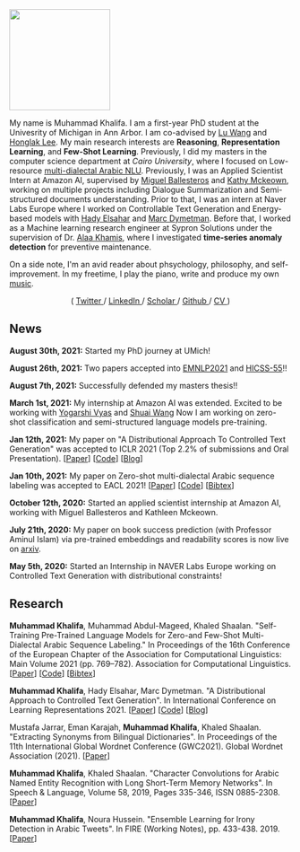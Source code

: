 <img src="https://i.imgur.com/UE1yXQ5.png" width=180 height=180>

My name is Muhammad Khalifa. I am a first-year PhD student at the Univesrity of Michigan in Ann Arbor. I am co-advised by [Lu Wang](https://web.eecs.umich.edu/~wangluxy/) and [Honglak Lee](https://web.eecs.umich.edu/~honglak/). My main research interests are **Reasoning**, **Representation Learning**, and **Few-Shot Learning**.  Previously, I did my masters in the computer science department at *Cairo University*, where I focused on Low-resource [multi-dialectal Arabic NLU](https://www.aclweb.org/anthology/2021.eacl-main.65/). Previously, I was an Applied Scientist Intern at Amazon AI, supervised by [Miguel Ballesteros](http://miguelballesteros.com/) and [Kathy Mckeown](http://www.cs.columbia.edu/~kathy/), working on multiple projects including Dialogue Summarization and Semi-structured documents understanding. Prior to that, I was an intern at Naver Labs Europe where I worked on Controllable Text Generation and Energy-based models with [Hady Elsahar](https://www.hadyelsahar.io/) and [Marc Dymetman](https://scholar.google.com.eg/citations?user=D6J5pooAAAAJ&hl=en). Before that, I worked as a Machine learning research engineer at Sypron Solutions under the supervision of Dr. [Alaa Khamis](https://www.alaakhamis.org/), where I investigated **time-series anomaly detection** for preventive maintenance.

On a side note, I'm an avid reader about phsychology, philosophy, and self-improvement. In my freetime, I play the piano, write and produce my own [music](https://soundcloud.com/muhammad-khalifa/sets/1iesbut8u66r). 

<div align="center">
(
<a href="https://twitter.com/mkhalifaaaa"> Twitter </a>
/
<a href="https://linkedin.com/in/muhammaad-khalifa-9a467b100/"> LinkedIn </a>
/
<a href="https://scholar.google.com/citations?user=tnmUr30AAAAJ&hl=en"> Scholar </a>
/
<a href="github.com/mohammadKhalifa/"> Github </a>
/
<a href="#"> CV </a>
)
</div>


## News
**August 30th, 2021:** Started my PhD journey at UMich!

**August 26th, 2021:** Two papers accepted into [EMNLP2021](http://2021.emnlp.org/) and [HICSS-55](https://hicss.hawaii.edu/)!!

**August 7th, 2021:** Successfully defended my masters thesis!!

**March 1st, 2021:** My internship at Amazon AI was extended. Excited to be working with [Yogarshi Vyas](https://scholar.google.com/citations?user=k6k7i1IAAAAJ&hl=en) and [Shuai Wang](https://www.amazon.science/author/shuai-wang) Now I am working on zero-shot classification and semi-structured language models pre-training.

**Jan 12th, 2021:** My paper on "A Distributional Approach To Controlled Text Generation" was accepted to ICLR 2021 (Top 2.2% of submissions and Oral Presentation). [[Paper](https://openreview.net/forum?id=jWkw45-9AbL)] [[Code](https://github.com/naver/gdc)] [[Blog](https://europe.naverlabs.com/blog/debiasing-large-pretrained-language-models-using-distributional-control/)]

**Jan 10th, 2021:** My paper on Zero-shot multi-dialectal Arabic sequence labeling was accepted to EACL 2021! [[Paper](https://www.aclweb.org/anthology/2021.eacl-main.65/)] [[Code](https://github.com/mohammadKhalifa/zero-shot-arabic-dialects)] [[Bibtex](https://www.aclweb.org/anthology/2021.eacl-main.65.bib)]

**October 12th, 2020:** Started an applied scientist internship at Amazon AI, working with Miguel Ballesteros and Kathleen Mckeown.

**July 21th, 2020:** My paper on book success prediction (with Professor Aminul Islam) via pre-trained embeddings and readability scores is now live on [arxiv](https://arxiv.org/abs/2007.11073).

**May 5th, 2020:** Started an Internship in NAVER Labs Europe working on Controlled Text Generation with distributional constraints!

## Research
**Muhammad Khalifa**, Muhammad Abdul-Mageed, Khaled Shaalan. "Self-Training Pre-Trained Language Models for Zero-and Few-Shot Multi-Dialectal Arabic Sequence Labeling." In Proceedings of the 16th Conference of the European Chapter of the Association for Computational Linguistics: Main Volume 2021 (pp. 769–782). Association for Computational Linguistics. [[Paper](https://www.aclweb.org/anthology/2021.eacl-main.65/)] [[Code](https://github.com/mohammadKhalifa/zero-shot-arabic-dialects)] [[Bibtex](https://www.aclweb.org/anthology/2021.eacl-main.65.bib)]

**Muhammad Khalifa**, Hady Elsahar, Marc Dymetman. "A Distributional Approach to Controlled Text Generation". In International Conference on Learning Representations 2021. [[Paper](https://openreview.net/forum?id=jWkw45-9AbL)] [[Code](https://github.com/naver/gdc)] [[Blog](https://europe.naverlabs.com/blog/debiasing-large-pretrained-language-models-using-distributional-control/)]

Mustafa Jarrar, Eman Karajah, **Muhammad Khalifa**, Khaled Shaalan. "Extracting Synonyms from Bilingual Dictionaries". In Proceedings of the 11th International Global Wordnet Conference (GWC2021). Global Wordnet Association (2021). [[Paper](https://arxiv.org/abs/2012.00600)]

**Muhammad Khalifa**, Khaled Shaalan. "Character Convolutions for Arabic Named Entity Recognition with Long Short-Term Memory Networks". In Speech & Language, Volume 58, 2019, Pages 335-346, ISSN 0885-2308. [[Paper](https://www.researchgate.net/publication/333326547_Character_Convolutions_for_Arabic_Named_Entity_Recognition_with_Long_Short-Term_Memory_Networks)]

**Muhammad Khalifa**, Noura Hussein. "Ensemble Learning for Irony Detection in Arabic Tweets". In FIRE (Working Notes), pp. 433-438. 2019. [[Paper](http://ceur-ws.org/Vol-2517/T4-7.pdf)]
